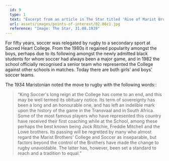 ```yaml
---
  id: 9
  type: 1
  text: "Excerpt from an article in The Star titled 'Rise of Marist Brothers in Johannesburg', published on the eve of Koch Street's 50th anniversary "
  url: assets/images/points-of-interest/02.86c1.jpg
  reference: "Image: The Star, 31.08.1939"
---
```

For fifty years, soccer was relegated by rugby to a secondary sport at Sacred Heart College. From the 1980s it regained popularity amongst the boys, perhaps due to its following amongst the newly admitted black students for whom soccer had always been a major game, and in 1982 the school officially recognised a senior team who represented the College against other schools in matches. Today there are both girls’ and boys’ soccer teams. 

The 1934 Maristonian noted the move to rugby with the following words::

> “King Soccer's long reign at the College has come to an end, and this may be well termed its obituary notice. Its term of sovereignty has been a long and an honourable one, and has left an indelible mark upon the history of the game in the Transvaal and in South Africa. Some of the most famous players who have represented this country have received their first coaching while at the School, among these perhaps the best known being Jock Ritchie, Freddie Mitchell and the Lowe brothers. Its passing will be regretted by many who almost regard the Marist Brothers' College and Soccer as inseparable, but factors beyond the control of the Brothers have made the change to rugby unavoidable. The latter has, however, been set a standard to reach and a tradition to equal.”
        